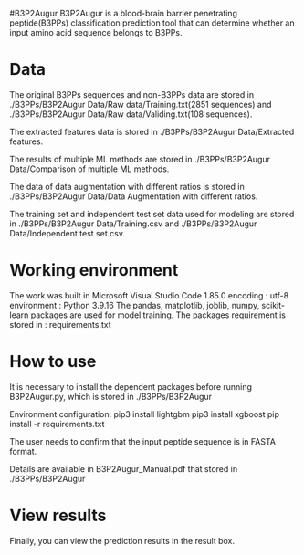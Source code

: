 #B3P2Augur
B3P2Augur is a blood-brain barrier penetrating peptide(B3PPs) classification prediction tool that can determine whether an input amino acid sequence belongs to B3PPs.

# Data
The original B3PPs sequences and non-B3PPs data are stored in ./B3PPs/B3P2Augur Data/Raw data/Training.txt(2851 sequences) and ./B3PPs/B3P2Augur Data/Raw data/Validing.txt(108 sequences).

The extracted features data is stored in ./B3PPs/B3P2Augur Data/Extracted features.

The results of multiple ML methods are stored in ./B3PPs/B3P2Augur Data/Comparison of multiple ML methods.

The data of data augmentation with different ratios is stored in ./B3PPs/B3P2Augur Data/Data Augmentation with different ratios.

The training set and independent test set data used for modeling are stored in ./B3PPs/B3P2Augur Data/Training.csv and ./B3PPs/B3P2Augur Data/Independent test set.csv.

# Working environment
The work was built in Microsoft Visual Studio Code 1.85.0
encoding : utf-8  
environment : Python 3.9.16
The pandas, matplotlib, joblib, numpy, scikit-learn packages are used for model training.
The packages requirement is stored in : requirements.txt


# How to use
It is necessary to install the dependent packages before running B3P2Augur.py, which is stored in ./B3PPs/B3P2Augur

Environment configuration: 
pip3 install lightgbm
pip3 install xgboost
pip install -r requirements.txt

The user needs to confirm that the input peptide sequence is in FASTA format.

Details are available in B3P2Augur_Manual.pdf that stored in ./B3PPs/B3P2Augur

# View results
Finally, you can view the prediction results in the result box.
